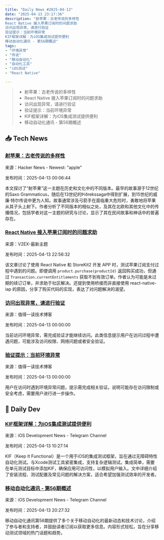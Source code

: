```yaml
---
title: "Daily News #2025-04-13"
date: "2025-04-13 23:17:36"
description: "射苹果：古老传说的多样性
React Native 接入苹果订阅时的问题求助
访问出现异常，请进行验证
验证提示：当前环境异常
KIF框架详解：为iOS集成测试提供便利
移动自动化通讯 - 第56期概述"
tags: 
- "环境异常"
- "传说"
- "移动自动化"
- "自动化工具"
- "iOS测试"
- "React Native"

---
```


> - 射苹果：古老传说的多样性
> - React Native 接入苹果订阅时的问题求助
> - 访问出现异常，请进行验证
> - 验证提示：当前环境异常
> - KIF框架详解：为iOS集成测试提供便利
> - 移动自动化通讯 - 第56期概述

## 📥 Tech News

### [射苹果：古老传说的多样性](https://en.wikipedia.org/wiki/Shooting_an_apple_off_one%27s_child%27s_head)

来源：Hacker News - Newest: "apple"

发布时间：2025-04-13 00:06:44

本文探讨了“射苹果”这一主题在历史和文化中的不同版本。最早的故事源于12世纪的Saxo Grammaticus，随后在13世纪的Þiðrekssaga中得到扩展，到15世纪的威廉·特尔传说中更为人知。故事通常涉及弓箭手在面临重大危险时，勇敢地将苹果从其子头上射下。作者分析了不同版本的相似之处，及其在北欧和其他文化中的传播情况，包括学者对这一主题的研究与讨论，显示了其在民间故事和神话中的普遍存在。

### [React Native 接入苹果订阅时的问题求助](https://www.v2ex.com/t/1125174)

来源：V2EX-最新主题

发布时间：2025-04-13 22:56:32

该文章讨论了使用 React Native 和 StoreKit2 开发 APP 时，测试苹果订阅支付过程中遇到的问题。即便调用 `product.purchase(productId)` 返回购买成功，但通过 `Transaction.currentEntitlements` 获取不到有效订单。作者认为可能是未过期的续订订单，并求助于社区解决。还提到使用桥接而非直接使用 react-native-iap 的原因，分享了购买代码的实现，表达了对问题解决的渴望。

### [访问出现异常，请进行验证](https://mp.weixin.qq.com/s/5XbO76qCCYrRVaYjTd3BIA)

来源：值得一读技术博客

发布时间：2025-04-13 00:00:00

当前访问环境异常，需完成验证才能继续访问。此类信息提示用户在访问过程中遭遇问题，可能涉及访问权限、网络问题或者安全验证。

### [验证提示：当前环境异常](https://mp.weixin.qq.com/s/BEfV3N_dtvPsO6P6tqrTTQ)

来源：值得一读技术博客

发布时间：2025-04-13 00:00:00

用户在访问时遇到环境异常问题，提示需完成相关验证。说明可能存在访问限制或安全考虑，需要用户进行进一步操作。

## 💾 Daily Dev

### [KIF框架详解：为iOS集成测试提供便利](https://github.com/kif-framework/KIF)

来源：iOS Development News - Telegram Channel

发布时间：2025-04-13 10:27:14

KIF（Keep It Functional）是一个用于iOS的集成测试框架，旨在通过无障碍特性自动化测试。与Xcode测试工具紧密集成，支持复杂逻辑测试。集成简单，需要在单元测试目标中添加KIF，确保应用可访问性，以模拟用户输入。文中详细介绍了安装流程、测试配置及常见问题的解决方案，适合希望加强测试效率的开发者。

### [移动自动化通讯 - 第56期概述](https://testableapple.com/newsletter/56/)

来源：iOS Development News - Telegram Channel

发布时间：2025-04-13 20:27:32

移动自动化通讯第56期提供了多个关于移动自动化的最新动态和技术讨论，介绍了参与者和支持者，并鼓励读者订阅以获取更多信息。内容形式轻松，旨在分享移动测试领域的热门话题和趋势。
